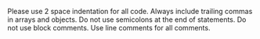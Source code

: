 Please use 2 space indentation for all code.
Always include trailing commas in arrays and objects.
Do not use semicolons at the end of statements.
Do not use block comments. Use line comments for all comments.
